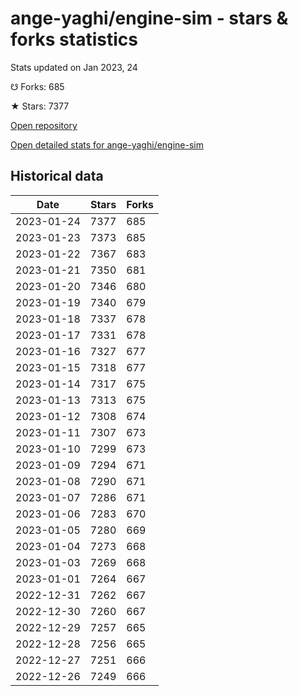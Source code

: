 # ange-yaghi/engine-sim - stars & forks statistics

Stats updated on Jan 2023, 24

☋ Forks: 685

★ Stars: 7377

[Open repository](https://github.com/ange-yaghi/engine-sim)

[Open detailed stats for ange-yaghi/engine-sim](https://reviewgithub.com/rep/ange-yaghi/engine-sim)

## Historical data
| Date | Stars | Forks |
|------|-------|-------|
| 2023-01-24 | 7377 | 685 | 
| 2023-01-23 | 7373 | 685 | 
| 2023-01-22 | 7367 | 683 | 
| 2023-01-21 | 7350 | 681 | 
| 2023-01-20 | 7346 | 680 | 
| 2023-01-19 | 7340 | 679 | 
| 2023-01-18 | 7337 | 678 | 
| 2023-01-17 | 7331 | 678 | 
| 2023-01-16 | 7327 | 677 | 
| 2023-01-15 | 7318 | 677 | 
| 2023-01-14 | 7317 | 675 | 
| 2023-01-13 | 7313 | 675 | 
| 2023-01-12 | 7308 | 674 | 
| 2023-01-11 | 7307 | 673 | 
| 2023-01-10 | 7299 | 673 | 
| 2023-01-09 | 7294 | 671 | 
| 2023-01-08 | 7290 | 671 | 
| 2023-01-07 | 7286 | 671 | 
| 2023-01-06 | 7283 | 670 | 
| 2023-01-05 | 7280 | 669 | 
| 2023-01-04 | 7273 | 668 | 
| 2023-01-03 | 7269 | 668 | 
| 2023-01-01 | 7264 | 667 | 
| 2022-12-31 | 7262 | 667 | 
| 2022-12-30 | 7260 | 667 | 
| 2022-12-29 | 7257 | 665 | 
| 2022-12-28 | 7256 | 665 | 
| 2022-12-27 | 7251 | 666 | 
| 2022-12-26 | 7249 | 666 | 

